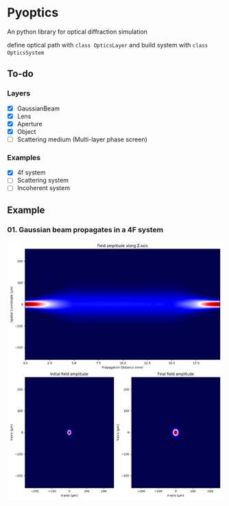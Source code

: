 # Pyoptics
An python library for optical diffraction simulation 

define optical path with `class OpticsLayer` and build system with `class OpticsSystem`



## To-do
### Layers
- [x] GaussianBeam
- [x] Lens
- [x] Aperture
- [x] Object
- [ ] Scattering medium (Multi-layer phase screen)
 
### Examples
- [x] 4f system
- [ ] Scattering system
- [ ] Incoherent system

## Example
### 01. Gaussian beam propagates in a 4F system

![](./assets/4f_system_simulation.png)